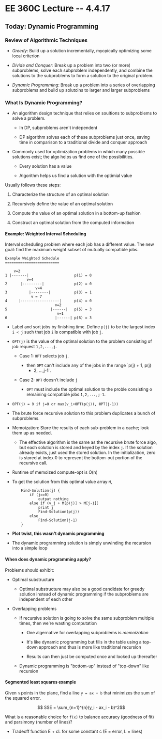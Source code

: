 # EE 360C Lecture -- 4.4.17

## Today: Dynamic Programming

### Review of Algorithmic Techniques

- *Greedy*: Build up a solution incrementally, myopically optimizing some local
  criterion

- *Divide and Conquer*: Break up a problem into two (or more) subproblems, solve
  each subproblem independently, and combine the solutions to the subproblems
  to form a solution to the original problem.

- *Dynamic Programming*: Break up a problem into a series of overlapping
  subproblems and build up solutoins to larger and larger subproblems

### What Is Dynamic Programming?

- An algorithm design technique that relies on soultions to subproblems to
  solve a problem.

    - In DP, subproblems aren't independent

    - DP algorithm solves each of these subproblems just once, saving time in
      comparison to a traditional divide and conquer approach

- Commonly used for optimization problems in which many possible solutions
  exist; the algo helps us find one of the possibilities.

    - Every solution has a value

    - Algorithm helps us find a solution with the optimial value

Usually follows these steps:

1. Characterize the structure of an optimal solution

2. Recursively define the value of an optimal solution

3. Compute the value of an optimal solution in a bottom-up fashion

4. Construct an optimal solution from the computed information

#### Example: Weighted Interval Scheduling

Interval scheduling problem where each job has a different value. The new goal:
find the maximum weight subset of mutually compatible jobs.

```
Example Weighted Schedule
=========================

    v=2
1 |-------|                     p(1) = 0
          v=4
2      |---------|              p(2) = 0
              v=4
3          |--------|           p(3) = 1
            v = 7
4     |------------------|      p(4) = 0
                       v=2
5                    |------|   p(5) = 3
                        v=1
6                      |------| p(6) = 3
```

- Label and sort jobs by finishing time. Define `p(j)` to be the largest index
  `i < j` such that job `i` is compatible with job `j`.

- `OPT(j)` is the value of the optimal solution to the problem consisting of
  job request `1,2,...,j`.

    - Case 1: `OPT` selects job `j`.

        - then `OPT` can't include any of the jobs in the range `p(j) + 1, p(j)
          + 2, ...,j-1`.

    - Case 2: `OPT` doesn't include `j`

        - `OPT` must include the optimal solution to the proble consisting o
          remaining compatible jobs `1,2,...,j-1`.

- `OPT(j) = 0 if j=0 or max(v_i+OPT(p(j)), OPT(j-1))`

- The brute force recursive solution to this problem duplicates a bunch of
  subproblems.

- Memoization: Store the results of each sub-problem in a cache; look them up
  as needed.

    - The effective algorithm is the same as the recursive brute force algo,
      but each solution is stored and keyed by the index `j`. If the solution
      already exists, just used the stored solution. In the initialization,
      zero is stored at index 0 to represent the bottom-out portion of the
      recursive call.

- Runtime of memoized compute-opt is O(n)

- To get the solution from this optimal value array `M`,

    ```
        Find-Solution(j) {
            if (j==0)
                output nothing
            else if (v_j + M[p(j)] > M[j-1])
                print j
                Find-Solution(p(j))
            else
                Find-Solution(j-1)
        }
    ```

- **Plot twist, this wasn't dynamic programming**

- The dynamic programming solution is simply unwinding the recursion into a
  simple loop

#### When does dynamic programming apply?

Problems should exhibit:

- Optimal substructure

    - Optimal substructure may also be a good candidate for greedy solution
      instead of dynamic programming if the subproblems are independent of each
      other

- Overlapping problems

    - If recursive solution is going to solve the same subproblem multiple
      times, then we're wasting computation

        - One algernative for overlapping subproblems is *memoization*

        - It's like dynamic programming but fills in the table using a top-down
          approach and thus is more like traditional recursion

        - Results can then just be computed once and looked up thereafter

    - Dynamic programming is "bottom-up" instead of "top-down" like recursion

#### Segmented least squares example

Given `n` points in the plane, find a line `y = ax + b` that minimizes the sum
of the squared error.

$$ SSE = \sum_{n=1}^{n}(y_i - ax_i - b)^2$$

What is a reasonable choice for `f(x)` to balance accuracy (goodness of fit)
and parsimony (number of lines)?

- Tradeoff function E + cL for some constant c (E = error, L = lines)
